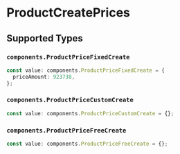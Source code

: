 # ProductCreatePrices


## Supported Types

### `components.ProductPriceFixedCreate`

```typescript
const value: components.ProductPriceFixedCreate = {
  priceAmount: 923738,
};
```

### `components.ProductPriceCustomCreate`

```typescript
const value: components.ProductPriceCustomCreate = {};
```

### `components.ProductPriceFreeCreate`

```typescript
const value: components.ProductPriceFreeCreate = {};
```


